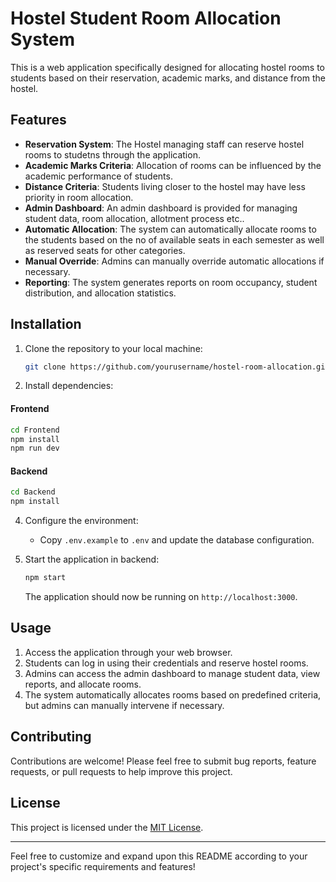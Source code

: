 # Hostel Student Room Allocation System

This is a web application specifically designed for allocating hostel rooms to students based on their reservation, academic marks, and distance from the hostel.

## Features

- **Reservation System**: The Hostel managing staff can reserve hostel rooms to studetns through the application.
- **Academic Marks Criteria**: Allocation of rooms can be influenced by the academic performance of students.
- **Distance Criteria**: Students living closer to the hostel may have less priority in room allocation.
- **Admin Dashboard**: An admin dashboard is provided for managing student data, room allocation, allotment process etc..
- **Automatic Allocation**: The system can automatically allocate rooms to the students based on the no of available seats in each semester as well as reserved seats for other categories.
- **Manual Override**: Admins can manually override automatic allocations if necessary.
- **Reporting**: The system generates reports on room occupancy, student distribution, and allocation statistics.

## Installation

1. Clone the repository to your local machine:

    ```bash
    git clone https://github.com/yourusername/hostel-room-allocation.git
    ```

2. Install dependencies:

#### Frontend

   ```bash
   cd Frontend
   npm install
   npm run dev
   ```

#### Backend

   ```bash
   cd Backend
   npm install
   ```

4. Configure the environment:

    - Copy `.env.example` to `.env` and update the database configuration.
  
5. Start the application in backend:

    ```bash
    npm start
    ```

    The application should now be running on `http://localhost:3000`.

## Usage

1. Access the application through your web browser.
2. Students can log in using their credentials and reserve hostel rooms.
3. Admins can access the admin dashboard to manage student data, view reports, and allocate rooms.
4. The system automatically allocates rooms based on predefined criteria, but admins can manually intervene if necessary.

## Contributing

Contributions are welcome! Please feel free to submit bug reports, feature requests, or pull requests to help improve this project.

## License

This project is licensed under the [MIT License](LICENSE).

---

Feel free to customize and expand upon this README according to your project's specific requirements and features!
